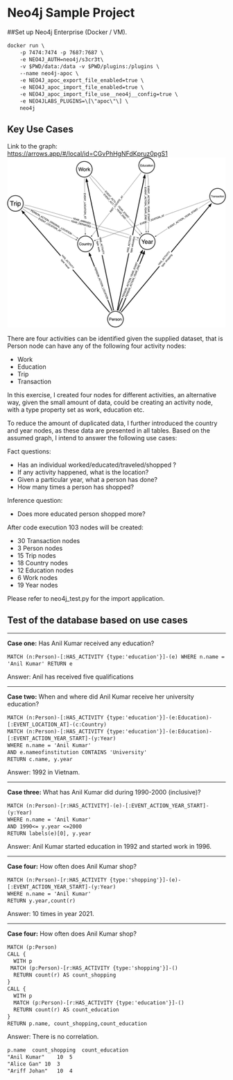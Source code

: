 # Neo4j Sample Project
##Set up Neo4j Enterprise (Docker / VM). 
```
docker run \
    -p 7474:7474 -p 7687:7687 \
    -e NEO4J_AUTH=neo4j/s3cr3t\
    -v $PWD/data:/data -v $PWD/plugins:/plugins \
    --name neo4j-apoc \
    -e NEO4J_apoc_export_file_enabled=true \
    -e NEO4J_apoc_import_file_enabled=true \
    -e NEO4J_apoc_import_file_use__neo4j__config=true \
    -e NEO4JLABS_PLUGINS=\[\"apoc\"\] \
    neo4j
```


## Key Use Cases 
Link to the graph:  
https://arrows.app/#/local/id=CGvPhHgNFdKpruz0pgS1
![img.png](img.png)


There are four activities can be identified given the supplied dataset, that is Person node can have 
any of the following four activity nodes:
- Work
- Education
- Trip
- Transaction

In this exercise, I created four nodes for different activities, an alternative way, given the small
amount of data, could be creating an activity node, with a type property set as work, education etc.


To reduce the amount of duplicated data, I further introduced the country and year nodes, as these data are 
presented in all tables. 
Based on the assumed graph, I intend to answer the following use cases:

Fact questions: 
- Has an individual worked/educated/traveled/shopped ? 
- If any activity happened, what is the location?
- Given a particular year, what a person has done? 
- How many times a person has shopped? 

Inference question: 
- Does more educated person shopped more? 

After code execution 103 nodes will be created:
- 30 Transaction nodes
- 3 Person nodes
- 15 Trip nodes
- 18 Country nodes
- 12 Education nodes
- 6 Work nodes
- 19 Year nodes

Please refer to neo4j_test.py for the import application. 

## Test of the database based on use cases

-----
**Case one:** Has Anil Kumar received any education?
```
MATCH (n:Person)-[:HAS_ACTIVITY {type:'education'}]-(e) WHERE n.name = 'Anil Kumar' RETURN e
```
Answer: Anil has received five qualifications 

-----
**Case two:** When and where did Anil Kumar receive her university education?
```
MATCH (n:Person)-[:HAS_ACTIVITY {type:'education'}]-(e:Education)-[:EVENT_LOCATION_AT]-(c:Country)
MATCH (n:Person)-[:HAS_ACTIVITY {type:'education'}]-(e:Education)-[:EVENT_ACTION_YEAR_START]-(y:Year)
WHERE n.name = 'Anil Kumar'
AND e.nameofinstitution CONTAINS 'University' 
RETURN c.name, y.year
```
Answer: 1992 in Vietnam. 


-----
**Case three:** What has Anil Kumar did during 1990-2000 (inclusive)?
```
MATCH (n:Person)-[r:HAS_ACTIVITY]-(e)-[:EVENT_ACTION_YEAR_START]-(y:Year)
WHERE n.name = 'Anil Kumar'
AND 1990<= y.year <=2000
RETURN labels(e)[0], y.year
```
Answer: Anil Kumar started education in 1992 and started work in 1996.

-----
**Case four:** How often does Anil Kumar shop?
```
MATCH (n:Person)-[r:HAS_ACTIVITY {type:'shopping'}]-(e)-[:EVENT_ACTION_YEAR_START]-(y:Year)
WHERE n.name = 'Anil Kumar'
RETURN y.year,count(r)
```
Answer: 10 times in year 2021. 

-----
**Case four:** How often does Anil Kumar shop?
```
MATCH (p:Person)
CALL {
  WITH p
 MATCH (p:Person)-[r:HAS_ACTIVITY {type:'shopping'}]-()
  RETURN count(r) AS count_shopping
}
CALL {
  WITH p
  MATCH (p:Person)-[r:HAS_ACTIVITY {type:'education'}]-()
  RETURN count(r) AS count_education
}
RETURN p.name, count_shopping,count_education

```

Answer:
There is no correlation. 
```
p.name	count_shopping	count_education
"Anil Kumar"	10	5
"Alice Gan"	10	3
"Ariff Johan"	10	4
```





